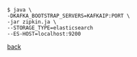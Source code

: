 ```
$ java \
-DKAFKA_BOOTSTRAP_SERVERS=KAFKAIP:PORT \
-jar zipkin.ja \
--STORAGE_TYPE=elasticsearch
--ES-HOST=localhost:9200
```

[back](../2.md)  